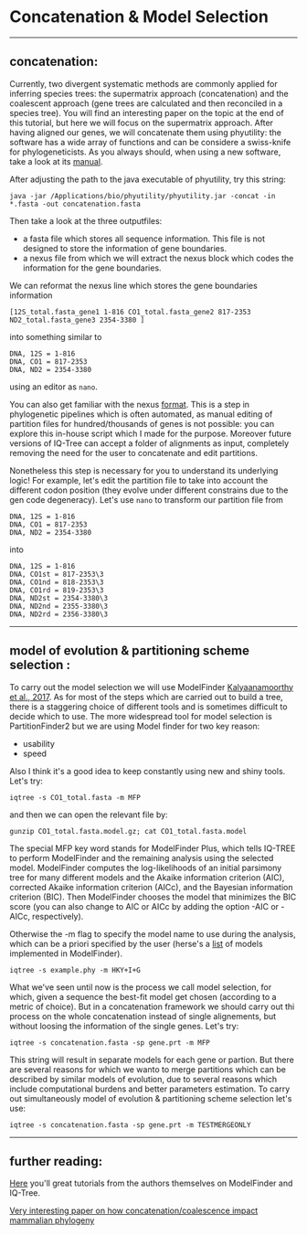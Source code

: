 # Concatenation & Model Selection


---


## concatenation: 

Currently, two divergent systematic methods are commonly applied for inferring species trees: the supermatrix approach (concatenation) and the coalescent approach (gene trees are calculated and then reconciled in a species tree). 
You will find an interesting paper on the topic at the end of this tutorial, but here we will focus on the supermatrix approach.
After having aligned our genes, we will concatenate them using phyutility: the software has a wide array of functions and can be considere a swiss-knife for phylogeneticists.
As you always should, when using a new software, take a look at its [manual](https://github.com/blackrim/phyutility/blob/master/manual.pdf). 

After adjusting the path to the java executable of phyutility, try this string:

```
java -jar /Applications/bio/phyutility/phyutility.jar -concat -in *.fasta -out concatenation.fasta
```

Then take a look at the three outputfiles:

* a fasta file which stores all sequence information. This file is not designed to store the information of gene boundaries.
* a nexus file from which we will extract the nexus block which codes the information for the gene boundaries. 

We can reformat the nexus line which stores the gene boundaries information 

```
[12S_total.fasta_gene1 1-816 CO1_total.fasta_gene2 817-2353 ND2_total.fasta_gene3 2354-3380 ]
```

into something similar to 

```
DNA, 12S = 1-816
DNA, CO1 = 817-2353
DNA, ND2 = 2354-3380
```

using an editor as ```nano```.


You can also get familiar with the nexus [format](http://informatics.nescent.org/wiki/NEXUS_Specification).
This is a step in phylogenetic pipelines which is often automated, as manual editing of partition files for hundred/thousands of genes is not possible: you can explore this in-house script which I made for the purpose. 
Moreover future versions of IQ-Tree can accept a folder of alignments as input, completely removing the need for the user to concatenate and edit partitions. 


Nonetheless this step is necessary for you to understand its underlying logic! For example, let's edit the partition file to take into account the different codon position (they evolve under different constrains due to the gen code degeneracy).
Let's use ```nano``` to transform our partition file from

```
DNA, 12S = 1-816
DNA, CO1 = 817-2353
DNA, ND2 = 2354-3380
```

into 

```
DNA, 12S = 1-816
DNA, CO1st = 817-2353\3
DNA, CO1nd = 818-2353\3
DNA, CO1rd = 819-2353\3
DNA, ND2st = 2354-3380\3
DNA, ND2nd = 2355-3380\3
DNA, ND2rd = 2356-3380\3
```


---


## model of evolution & partitioning scheme selection : 

To carry out the model selection we will use ModelFinder [Kalyaanamoorthy et al., 2017](https://www.nature.com/articles/nmeth.4285).
As for most of the steps which are carried out to build a tree, there is a staggering choice of different tools and is sometimes difficult to decide which to use.
The more widespread tool for model selection is PartitionFinder2 but we are using Model finder for two key reason:

* usability
* speed

Also I think it's a good idea to keep constantly using new and shiny tools. Let's try:


```iqtree -s CO1_total.fasta -m MFP```

and then we can open the relevant file by:

```gunzip CO1_total.fasta.model.gz; cat CO1_total.fasta.model```

The special MFP key word stands for ModelFinder Plus, which tells IQ-TREE to perform ModelFinder and the remaining analysis using the selected model.
ModelFinder computes the log-likelihoods of an initial parsimony tree for many different models and the Akaike information criterion (AIC), 
corrected Akaike information criterion (AICc), and the Bayesian information criterion (BIC). 
Then ModelFinder chooses the model that minimizes the BIC score (you can also change to AIC or AICc by adding the option -AIC or -AICc, respectively).

Otherwise the -m flag to specify the model name to use during the analysis, which can be a priori specified by the user (herse's a [list](http://www.iqtree.org/doc/Substitution-Models) of models implemented in ModelFinder).

```iqtree -s example.phy -m HKY+I+G```

What we've seen until now is the process we call model selection, for which, given a sequence the best-fit model get chosen (according to a metric of choice).
But in a concatenation framework we should carry out thi process on the whole concatenation instead of single alignements, but without loosing the information of the single genes. Let's try:

```iqtree -s concatenation.fasta -sp gene.prt -m MFP```

This string will result in separate models for each gene or partion. But there are several reasons for which we wanto to merge partitions which can be described by similar models of evolution,
due to several reasons which include computational burdens and better parameters estimation. To carry out simultaneously model of evolution & partitioning scheme selection let's use:

```iqtree -s concatenation.fasta -sp gene.prt -m TESTMERGEONLY```


---


## further reading: 

[Here](http://www.iqtree.org/doc/Tutorial) you'll great tutorials from the authors themselves on ModelFinder and IQ-Tree.

[Very interesting paper on how concatenation/coalescence impact mammalian phylogeny](https://onlinelibrary.wiley.com/doi/full/10.1111/cla.12170?casa_token=X0ctrSm4S1AAAAAA%3AgiB9v0MtJDO6vMWOigdvW9JrgYuJTebMen6zYxg9S0nP8MWIi2zA2fwWfi-lJlMCD9Ir1MDCzkBeyVwg)